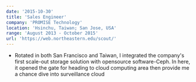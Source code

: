 ```yaml
---
date: '2015-10-30'
title: 'Sales Engineer'
company: 'PROMISE Technology'
location: 'Hsinchu, Taiwan; San Jose, USA'
range: 'August 2013 - October 2015'
url: 'https://web.northeastern.edu/scout/'
---
```


- Rotated in both San Francisco and Taiwan, I integrated the company's first scale-out storage solution with opensource software-Ceph. In here, it opened the gate for heading to cloud computing area then provide me a chance dive into surveillance cloud
